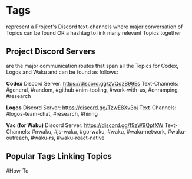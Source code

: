 # Tags
represent a Project's Discord text-channels where major conversation of Topics can be found
OR
a hashtag to link many relevant Topics together

## Project Discord Servers
are the major communication routes that span all the Topics for Codex, Logos and Waku and can be found as follows:

**Codex**
Discord Server: https://discord.gg/zVQqzB99Es
Text-Channels: #general, #random, #github #nim-tooling, #work-with-us, #onramping, #research

**Logos**
Discord Server: https://discord.gg/TzwE8Xv3pj
Text-Channels: #logos-team-chat, #research, #hiring

**Vac (for Waku)**
Discord Server: https://discord.gg/f9zW9QpfXW
Text-Channels: #nwaku, #js-waku, #go-waku, #waku, #waku-network, #waku-outreach, #waku-rs, #waku-react-native

## Popular Tags Linking Topics
#How-To 
